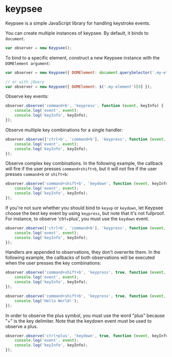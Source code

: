# keypsee
Keypsee is a simple JavaScript library for handling keystroke events.

You can create multiple instances of keypsee. By default, it binds to ``document``.
```JavaScript
var observer = new Keypsee();
```

To bind to a specific element, construct a new Keypsee instance with the ``DOMElement argument``:
```JavaScript
var observer = new Keypsee({ DOMElement: document.querySelector('.my-element') });

// or with jQuery
var observer = new Keypsee({ DOMElement: $('.my-element')[0] });
```

Observe key events:
```JavaScript
observer.observe('command+b', 'keypress', function (event, keyInfo) {
    console.log('event', event);
    console.log('keyInfo', keyInfo);
});

```

Observe multiple key combinations for a single handler:
```JavaScript
observer.observe(['ctrl+b', 'command+b'], 'keypress', function (event, keyInfo) {
    console.log('event', event);
    console.log('keyInfo', keyInfo);
});
```

Observe complex key combinations. In the following example, the callback will fire
if the user presses ``command+shift+b``, but it will not fire if the user presses
``command+b`` or ``shift+b``:
```JavaScript
observer.observe('command+shift+b', 'keydown', function (event, keyInfo) {
    console.log('event', event);
    console.log('keyInfo', keyInfo);
});
```

If you're not sure whether you should bind to ``keyup`` or ``keydown``, let Keypsee
choose the best key event by using ``keypress``, but note that it's not fullproof. For
instance, to observe 'ctrl+plus', you must use the ``keydown`` event.
```JavaScript
observer.observe(['ctrl+b', 'command+b'], 'keypress', function (event, keyInfo) {
    console.log('event', event);
    console.log('keyInfo', keyInfo);
});
```

Handlers are appended to observations, they don't overwrite them. In the following example,
the callbacks of both observations will be executed when the user presses the key combinations:
```JavaScript
observer.observe('command+shift+b', 'keypress', true, function (event, keyInfo) {
    console.log('event', event);
    console.log('keyInfo', keyInfo);
});

observer.observe('command+shift+b', 'keypress', true, function (event, keyInfo) {
    console.log('Hello World!');
});

```

In order to observe the plus symbol, you must use the word "plus" because "+" is the
key delimiter. Note that the keydown event must be used to observe a plus.
```JavaScript
observer.observe('ctrl+plus', 'keydown', true, function (event, keyInfo) {
    console.log('event', event);
    console.log('keyInfo', keyInfo);
});
```
